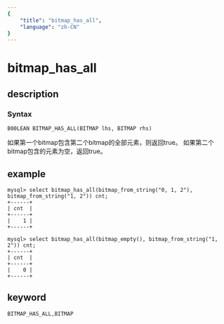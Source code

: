 ```yaml
---
{
    "title": "bitmap_has_all",
    "language": "zh-CN"
}
---
```


<!-- 
Licensed to the Apache Software Foundation (ASF) under one
or more contributor license agreements.  See the NOTICE file
distributed with this work for additional information
regarding copyright ownership.  The ASF licenses this file
to you under the Apache License, Version 2.0 (the
"License"); you may not use this file except in compliance
with the License.  You may obtain a copy of the License at

  http://www.apache.org/licenses/LICENSE-2.0

Unless required by applicable law or agreed to in writing,
software distributed under the License is distributed on an
"AS IS" BASIS, WITHOUT WARRANTIES OR CONDITIONS OF ANY
KIND, either express or implied.  See the License for the
specific language governing permissions and limitations
under the License.
-->

# bitmap_has_all
## description
### Syntax

`B00LEAN BITMAP_HAS_ALL(BITMAP lhs, BITMAP rhs)`

如果第一个bitmap包含第二个bitmap的全部元素，则返回true。
如果第二个bitmap包含的元素为空，返回true。

## example

```
mysql> select bitmap_has_all(bitmap_from_string("0, 1, 2"), bitmap_from_string("1, 2")) cnt;
+------+
| cnt  |
+------+
|    1 |
+------+

mysql> select bitmap_has_all(bitmap_empty(), bitmap_from_string("1, 2")) cnt;
+------+
| cnt  |
+------+
|    0 |
+------+
```

## keyword

    BITMAP_HAS_ALL,BITMAP
